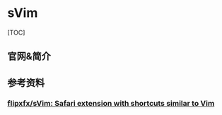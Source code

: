 # sVim

[TOC]

## 官网&简介



## 参考资料

### [flipxfx/sVim: Safari extension with shortcuts similar to Vim](https://github.com/flipxfx/sVim)

